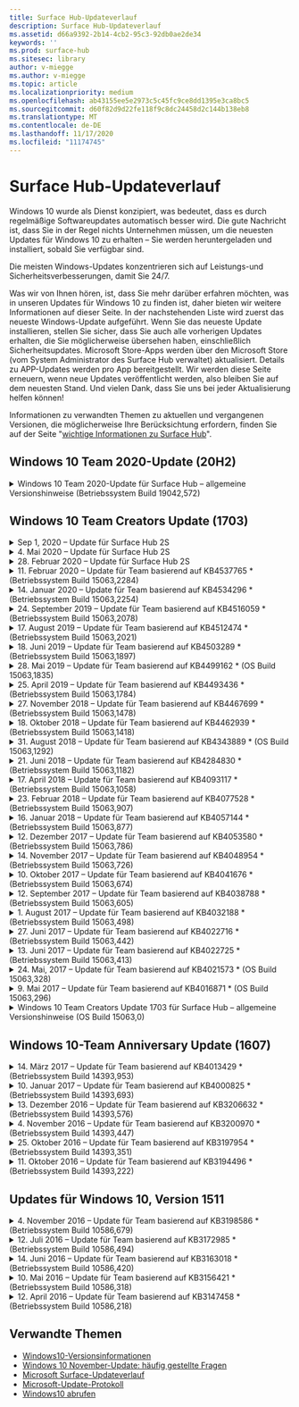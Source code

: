 ```yaml
---
title: Surface Hub-Updateverlauf
description: Surface Hub-Updateverlauf
ms.assetid: d66a9392-2b14-4cb2-95c3-92db0ae2de34
keywords: ''
ms.prod: surface-hub
ms.sitesec: library
author: v-miegge
ms.author: v-miegge
ms.topic: article
ms.localizationpriority: medium
ms.openlocfilehash: ab43155ee5e2973c5c45fc9ce8dd1395e3ca8bc5
ms.sourcegitcommit: d60f82d9d22fe118f9c8dc24458d2c144b138eb8
ms.translationtype: MT
ms.contentlocale: de-DE
ms.lasthandoff: 11/17/2020
ms.locfileid: "11174745"
---
```

# Surface Hub-Updateverlauf

Windows 10 wurde als Dienst konzipiert, was bedeutet, dass es durch regelmäßige Softwareupdates automatisch besser wird. Die gute Nachricht ist, dass Sie in der Regel nichts Unternehmen müssen, um die neuesten Updates für Windows 10 zu erhalten – Sie werden heruntergeladen und installiert, sobald Sie verfügbar sind.

Die meisten Windows-Updates konzentrieren sich auf Leistungs-und Sicherheitsverbesserungen, damit Sie 24/7.

Was wir von Ihnen hören, ist, dass Sie mehr darüber erfahren möchten, was in unseren Updates für Windows 10 zu finden ist, daher bieten wir weitere Informationen auf dieser Seite. In der nachstehenden Liste wird zuerst das neueste Windows-Update aufgeführt. Wenn Sie das neueste Update installieren, stellen Sie sicher, dass Sie auch alle vorherigen Updates erhalten, die Sie möglicherweise übersehen haben, einschließlich Sicherheitsupdates. Microsoft Store-Apps werden über den Microsoft Store (vom System Administrator des Surface Hub verwaltet) aktualisiert. Details zu APP-Updates werden pro App bereitgestellt.
Wir werden diese Seite erneuern, wenn neue Updates veröffentlicht werden, also bleiben Sie auf dem neuesten Stand. Und vielen Dank, dass Sie uns bei jeder Aktualisierung helfen können!

Informationen zu verwandten Themen zu aktuellen und vergangenen Versionen, die möglicherweise Ihre Berücksichtung erfordern, finden Sie auf der Seite "[wichtige Informationen zu Surface Hub](https://support.microsoft.com/products/surface-devices/surface-hub)".

## Windows 10 Team 2020-Update (20H2)

<details>
<summary>Windows 10 Team 2020-Update für Surface Hub – allgemeine Versionshinweise (Betriebssystem Build 19042,572)</summary>

Dieses Update für den Surface Hub umfasst Qualitätsverbesserungen und Sicherheitsfixes. Wichtige Updates für Surface Hub, die nicht bereits im [Windows 10-Updateverlauf](https://support.microsoft.com/help/4581839/windows-10-update-history)beschrieben sind, werden auf der Seite "[Neuerungen in Windows 10 Team 2020-Update](https://docs.microsoft.com/surface-hub/surface-hub-2020-update-whats-new)" aufgeführt.

Weitere Informationen zur Verfügbarkeit von Updates nach Region, Verteilungsmethode und Gerätetyp finden Sie auf der Seite "[Windows 10 Team 2020-Update installieren](https://docs.microsoft.com/surface-hub/surface-hub-2020-update)".
</details>

## Windows 10 Team Creators Update (1703)

<details>
<summary>Sep 1, 2020 – Update für Surface Hub 2S</summary>

Dieses Update ist spezifisch für den Surface Hub 2S und bietet die folgenden Treiber-und Firmware-Updates:

* Surface SMC-Firmware-Update – 1.177.139.0
  * Verbessert Szenarien für die Feld Reparatur.
* Surface SSD-Firmware-Update – 5.14.139.0
  * Verbessert die Systemstabilität.
* Surface Serial Hub Driver-9.40.139.0
  * Verbessert die Systemstabilität.
</details>

<details>
<summary>4. Mai 2020 – Update für Surface Hub 2S</summary>

Dieses Update ist spezifisch für den Surface Hub 2S und bietet die folgenden Treiber-und Firmware-Updates:

* Surface USB Audio Driver-15.3.6.0
  * Verbessert die Richtungs-Audioleistung.
* Intel (R) Display-Audiotreiber – 10.27.0.5
  * Verbessert die Bildschirmfreigabe Szenarien.
* Intel (R)-Grafiktreiber – 26.20.100.7263
  * Verbessert die Systemstabilität.
* Surface System Driver-1.7.139.0
  * Verbessert die Systemstabilität.
* Surface SMC-Firmware-Update – 1.176.139.0
  * Verbessert die Systemstabilität.
</details>

<details>
<summary>28. Februar 2020 – Update für Surface Hub 2S</summary>

Dieses Update ist spezifisch für den Surface Hub 2S und bietet die folgenden Treiber-und Firmware-Updates:

* Surface Integration Driver-13.46.139.0 
  * Verbessert Szenarien für die Anzeigehelligkeit.
* Intel (R) Management Engine-Schnittstellentreiber – 1914.12.0.1256
  * Verbessert die Systemstabilität.
* Surface SMC-Firmware-Update – 1.161.139.0
  * Verbessert die Leistung der Stift Batterie.
* DGM-UEFI-Update – 694.2938.768.0
  * Verbessert die Systemstabilität.
</details>

<details>
<summary>11. Februar 2020 – Update für Team basierend auf KB4537765 * (Betriebssystem Build 15063,2284)</summary>

Dieses Update für den Surface Hub umfasst Qualitätsverbesserungen und Sicherheitsfixes. Zu den wichtigsten Updates für Surface Hub, die noch nicht im [Windows 10-Update Verlauf](https://support.microsoft.com/help/4018124/windows-10-update-history)beschrieben sind, gehören:

* Behebt ein Problem, bei dem das Hub 2S von anderen Teilnehmern während Skype for Business-anrufen nicht gut zu hören ist.
* Verbessert die Zuverlässigkeit für einige arabische, hebräische und andere RTL-sprach Nutzungsszenarien auf Surface Hub.

Weitere Informationen finden Sie im [Surface Hub-Administratorhandbuch](https://docs.microsoft.com/surface-hub/) zum Aktivieren/Deaktivieren von Gerätefeatures und-Diensten.
*[KB4537765](https://support.microsoft.com/help/4537765)
</details>

<details>
<summary>14. Januar 2020 – Update für Team basierend auf KB4534296 * (Betriebssystem Build 15063,2254)</summary>

Dieses Update für den Surface Hub umfasst Qualitätsverbesserungen und Sicherheitsfixes. Zu den wichtigsten Updates für Surface Hub, die noch nicht im [Windows 10-Update Verlauf](https://support.microsoft.com/help/4018124/windows-10-update-history)beschrieben sind, gehören:

* Behebt ein Problem mit der Protokollsammlung für Microsoft Surface Hub 2S.

Weitere Informationen finden Sie im [Surface Hub-Administratorhandbuch](https://docs.microsoft.com/surface-hub/) zum Aktivieren/Deaktivieren von Gerätefeatures und-Diensten.
*[KB4534296](https://support.microsoft.com/help/4534296)
</details>

<details>
<summary>24. September 2019 – Update für Team basierend auf KB4516059 * (Betriebssystem Build 15063,2078)</summary>

Dieses Update für den Surface Hub umfasst Qualitätsverbesserungen und Sicherheitsfixes. Zu den wichtigsten Updates für Surface Hub, die noch nicht im [Windows 10-Update Verlauf](https://support.microsoft.com/help/4018124/windows-10-update-history)beschrieben sind, gehören:

 * Auf Surface Hub 2S-Wiederherstellungseinstellungen aktualisieren, um die Wiederherstellungsoptionen exakt wiederzugeben.
 * Aktualisieren Sie den Surface Hub 2S-Begrüßungsbildschirm, um die Erkennung des Geräts zu verbessern.
 * Ein Problem wurde behoben, bei dem der Hintergrund der Windows-Team-Shell falsch angezeigt wurde.
 * Es wurde ein Problem mit der Layout-Persistenz des Start Menüs behoben, wenn es mithilfe der MDM-Richtlinie konfiguriert wurde.
 * Ein Problem in Microsoft Edge, das beim Durchsuchen einiger interner Websites auftritt, wurde behoben.
 * Es wurde ein Problem in Skype for Business behoben, das bei der Präsentation im Vollbildmodus auftritt.

Weitere Informationen finden Sie im [Surface Hub-Administratorhandbuch](https://docs.microsoft.com/surface-hub/) zum Aktivieren/Deaktivieren von Gerätefeatures und-Diensten.
*[KB4503289](https://support.microsoft.com/help/4503289)
</details>

<details>
<summary>17. August 2019 – Update für Team basierend auf KB4512474 * (Betriebssystem Build 15063,2021)</summary>

Dieses Update für den Surface Hub umfasst Qualitätsverbesserungen und Sicherheitsfixes. Zu den wichtigsten Updates für Surface Hub, die noch nicht im [Windows 10-Update Verlauf](https://support.microsoft.com/help/4018124/windows-10-update-history)beschrieben sind, gehören:

 * Stellt sicher, dass die Video Übertragung auf dem Hub 2S standardmäßig den Modus "Duplizieren" verwendet.
 * Verbessert die Zuverlässigkeit einiger Szenarien für die arabische Sprach Nutzung auf Surface Hub.

Weitere Informationen finden Sie im [Surface Hub-Administratorhandbuch](https://docs.microsoft.com/surface-hub/) zum Aktivieren/Deaktivieren von Gerätefeatures und-Diensten.
*[KB4503289](https://support.microsoft.com/help/4503289)
 </details>

<details>
<summary>18. Juni 2019 – Update für Team basierend auf KB4503289 * (Betriebssystem Build 15063,1897)</summary>

Dieses Update für den Surface Hub umfasst Qualitätsverbesserungen und Sicherheitsfixes. Zu den wichtigsten Updates für Surface Hub, die noch nicht im [Windows 10-Update Verlauf](https://support.microsoft.com/help/4018124/windows-10-update-history)beschrieben sind, gehören:

* Behebt ein Problem, das verhindert, dass sich ein Benutzer bei einem Microsoft Surface Hub-Gerät mit einem Azure Active Directory-Konto anmeldet. Dieses Problem tritt auf, weil eine vorherige Sitzung nicht erfolgreich beendet wurde.
* Fügt Unterstützung für TLS 1,2-Verbindungen zu Identitätsanbietern und Exchange in Setupszenarien für Geräte Konten hinzu.
* Korrekturen zur Verbesserung der Zuverlässigkeit der Hardware Diagnose-App auf Hub 2S. 
* Fix zur Verbesserung der Konsistenz der ersten Ausführung von Setup auf Hub 2S. 

Weitere Informationen finden Sie im [Surface Hub-Administratorhandbuch](https://docs.microsoft.com/surface-hub/) zum Aktivieren/Deaktivieren von Gerätefeatures und-Diensten.
*[KB4503289](https://support.microsoft.com/help/4503289)
</details>

<details>
<summary>28. Mai 2019 – Update für Team basierend auf KB4499162 * (OS Build 15063,1835)</summary>

Dieses Update für den Surface Hub umfasst Qualitätsverbesserungen und Sicherheitsfixes. Zu den wichtigsten Updates für Surface Hub, die noch nicht im [Windows 10-Update Verlauf](https://support.microsoft.com/help/4018124/windows-10-update-history)beschrieben sind, gehören:

* Stellt sicher, dass Benutzer von Surface Hub nach der Aktivierung der Funktion "Geräte Konto-Anmeldeinformationen verwenden" nicht aufgefordert werden, Proxyanmeldeinformationen einzugeben.
* Behebt ein Problem, bei dem Skype-Verbindungen in regelmäßigen Abständen fehlschlagen, weil Audio/Video nicht den richtigen Proxy verwendet.
* Fügt Unterstützung für TLS 1,2 in Skype for Business hinzu.
* Behebt einen SIP-Verbindungsfehler im Skype-Client, wenn der Skype-Server TLS 1,0 oder TLS 1,1 deaktiviert hat.

Weitere Informationen finden Sie im [Surface Hub-Administratorhandbuch](https://docs.microsoft.com/surface-hub/) zum Aktivieren/Deaktivieren von Gerätefeatures und-Diensten.
*[KB4499162](https://support.microsoft.com/help/4499162)
</details>

<details>
<summary>25. April 2019 – Update für Team basierend auf KB4493436 * (Betriebssystem Build 15063,1784)</summary>

Dieses Update für den Surface Hub umfasst Qualitätsverbesserungen und Sicherheitsfixes. Zu den wichtigsten Updates für Surface Hub, die noch nicht im [Windows 10-Update Verlauf](https://support.microsoft.com/help/4018124/windows-10-update-history)beschrieben sind, gehören:

* Behebt Video-und audiosynchronisierungs Probleme mit einigen USB-Geräten, die mit dem Surface Hub verbunden sind.

Weitere Informationen finden Sie im [Surface Hub-Administratorhandbuch](https://docs.microsoft.com/surface-hub/) zum Aktivieren/Deaktivieren von Gerätefeatures und-Diensten.
*[KB4493436](https://support.microsoft.com/help/4493436)
</details>

<details>
<summary>27. November 2018 – Update für Team basierend auf KB4467699 * (Betriebssystem Build 15063,1478)</summary>

Dieses Update für den Surface Hub umfasst Qualitätsverbesserungen und Sicherheitsfixes. Zu den wichtigsten Updates für Surface Hub, die noch nicht im [Windows 10-Update Verlauf](https://support.microsoft.com/help/4018124/windows-10-update-history)beschrieben sind, gehören:

* Behebt ein Problem, das verhindert, dass einige Benutzer in "meine Besprechungen und Dateien" Signing-In.

Weitere Informationen finden Sie im [Surface Hub-Administratorhandbuch](https://docs.microsoft.com/surface-hub/) zum Aktivieren/Deaktivieren von Gerätefeatures und-Diensten.
*[KBKB4467699](https://support.microsoft.com/help/KB4467699)
</details>

<details>
<summary>18. Oktober 2018 – Update für Team basierend auf KB4462939 * (Betriebssystem Build 15063,1418)</summary>

Dieses Update für den Surface Hub umfasst Qualitätsverbesserungen und Sicherheitsfixes. Zu den wichtigsten Updates für Surface Hub, die noch nicht im [Windows 10-Update Verlauf](https://support.microsoft.com/help/4018124/windows-10-update-history)beschrieben sind, gehören:

* Updates für Skype for Business: 
  * Behebt das Problem der Skype for Business-Verbindung bei der Wiederaufnahme aus dem Ruhezustand
  * Behebt das Problem der Skype for Business-Netzwerkverbindung, wenn das Gerät mit dem Internet verbunden ist.
  * Behebt den Absturz von Skype for Business bei der Suche nach Benutzern aus dem Verzeichnis
* Behebt das Problem, dass der Hub in Enterprise-Proxy Umgebungen fälschlicherweise "keine Internet Verbindung" meldet.
* Implementierung einer Funktion, die es Kunden ermöglicht, eine neue Whiteboard-Umgebung zu verwenden.

Weitere Informationen finden Sie im [Surface Hub-Administratorhandbuch](https://docs.microsoft.com/surface-hub/) zum Aktivieren/Deaktivieren von Gerätefeatures und-Diensten.
*[KB4462939](https://support.microsoft.com/help/4462939)
</details>

<details>
<summary>31. August 2018 – Update für Team basierend auf KB4343889 * (OS Build 15063,1292)</summary>

Dieses Update für den Surface Hub umfasst Qualitätsverbesserungen und Sicherheitsfixes. Zu den wichtigsten Updates für Surface Hub, die noch nicht im [Windows 10-Update Verlauf](https://support.microsoft.com/help/4018124/windows-10-update-history)beschrieben sind, gehören:

* Unterstützung für Microsoft Teams hinzugefügt
* Behebt das Problem der Aufgabenverwaltung bei der InTune-Registrierung
* Ermöglicht Administratoren das Deaktivieren von Instant Messaging-und e-Mail-Diensten für den Hub
* Zusätzliche Fehlerbehebungen und Verbesserungen bei der Zuverlässigkeit der Surface Hub-Skype for Business-App

Weitere Informationen finden Sie im [Surface Hub-Administratorhandbuch](https://docs.microsoft.com/surface-hub/) zum Aktivieren/Deaktivieren von Gerätefeatures und-Diensten.
*[KB4343889](https://support.microsoft.com/help/4343889)
</details>

<details>
<summary>21. Juni 2018 – Update für Team basierend auf KB4284830 * (Betriebssystem Build 15063,1182)</summary>

Dieses Update für den Surface Hub umfasst Qualitätsverbesserungen und Sicherheitsfixes. Zu den wichtigsten Updates für Surface Hub, die noch nicht im [Windows 10-Update Verlauf](https://support.microsoft.com/help/4018124/windows-10-update-history)beschrieben sind, gehören:

* Änderung der Telemetrie zur Unterstützung der dsgvo-Anforderungen in EMEA

Weitere Informationen finden Sie im [Surface Hub-Administratorhandbuch](https://docs.microsoft.com/surface-hub/) zum Aktivieren/Deaktivieren von Gerätefeatures und-Diensten.
*[KB4284830](https://support.microsoft.com/help/KB4284830)
</details>

<details>
<summary>17. April 2018 – Update für Team basierend auf KB4093117 * (Betriebssystem Build 15063,1058)</summary>

Dieses Update für den Surface Hub umfasst Qualitätsverbesserungen und Sicherheitsfixes. Zu den wichtigsten Updates für Surface Hub, die noch nicht im [Windows 10-Update Verlauf](https://support.microsoft.com/help/4018124/windows-10-update-history)beschrieben sind, gehören:

* Behebt ein Problem mit kabelgebundenen Projektionen
* Ermöglicht Massenupdates für bestimmte MDM-Richtlinien (Mobile Device Management)
* Behebt ein Problem mit der Telefon Wählfunktion bei Auslandsgesprächen
* Behebt das Problem bei der Bildauflösung, wenn zwei Surface Hubs an derselben Besprechung teilnehmen
* Behebt den Fehler "OMS-Zertifikat Behandlung" (Operations Management Suite)
* Behebt ein Sicherheitsproblem beim Bereinigen am Ende einer Sitzung
* Behebt Miracast Problem, wenn Surface Hub für Kanäle 149 bis 165 angegeben wird
  * Die Kanäle 149 bis 165 sind aufgrund regionaler behördlicher Vorschriften weiterhin unbrauchbar in Europa, Japan oder Israel.

Weitere Informationen finden Sie im [Surface Hub-Administratorhandbuch](https://docs.microsoft.com/surface-hub/) zum Aktivieren/Deaktivieren von Gerätefeatures und-Diensten.
*[KB4093117](https://support.microsoft.com/help/4093117)
</details>

<details>
<summary>23. Februar 2018 – Update für Team basierend auf KB4077528 * (Betriebssystem Build 15063,907)</summary>

Dieses Update für den Surface Hub umfasst Qualitätsverbesserungen und Sicherheitsfixes. Zu den wichtigsten Updates für Surface Hub, die noch nicht im [Windows 10-Update Verlauf](https://support.microsoft.com/help/4018124/windows-10-update-history)beschrieben sind, gehören:

* Ein Problem wurde behoben, bei dem die MDM-Einstellungen nicht ordnungsgemäß angewendet wurden.
* Verbesserter Bereinigungsprozess

Weitere Informationen finden Sie im [Surface Hub-Administratorhandbuch](https://docs.microsoft.com/surface-hub/) zum Aktivieren/Deaktivieren von Gerätefeatures und-Diensten.
*[KB4077528](https://support.microsoft.com/help/4077528)
</details>

<details>
<summary>16. Januar 2018 – Update für Team basierend auf KB4057144 * (Betriebssystem Build 15063,877)</summary>

Dieses Update für den Surface Hub umfasst Qualitätsverbesserungen und Sicherheitsfixes. Zu den wichtigsten Updates für Surface Hub, die noch nicht im [Windows 10-Update Verlauf](https://support.microsoft.com/help/4018124/windows-10-update-history)beschrieben sind, gehören:

* Fügt die Möglichkeit zum Verwalten des Kachel Layouts für das Startmenü über MDM hinzu
* MDM-Fehlerkorrektur bei der Kenn Wort Rotations Konfiguration

Weitere Informationen finden Sie im [Surface Hub-Administratorhandbuch](https://docs.microsoft.com/surface-hub/) zum Aktivieren/Deaktivieren von Gerätefeatures und-Diensten.
*[KB4057144](https://support.microsoft.com/help/4057144)
</details>

<details>
<summary>12. Dezember 2017 – Update für Team basierend auf KB4053580 * (Betriebssystem Build 15063,786)</summary>

Dieses Update für den Surface Hub umfasst Qualitätsverbesserungen und Sicherheitsfixes. Zu den wichtigsten Updates für Surface Hub, die noch nicht im [Windows 10-Update Verlauf](https://support.microsoft.com/help/4018124/windows-10-update-history)beschrieben sind, gehören:

* Behebt Kamera-Video Blitze (reißen oder Flicker) während Skype for Business-anrufen
* Behebt das Problem mit der SSD-ID des Notification Centers

Weitere Informationen finden Sie im [Surface Hub-Administratorhandbuch](https://docs.microsoft.com/surface-hub/) zum Aktivieren/Deaktivieren von Gerätefeatures und-Diensten.
*[KB4053580](https://support.microsoft.com/help/4053580)
</details>

<details>
<summary>14. November 2017 – Update für Team basierend auf KB4048954 * (Betriebssystem Build 15063,726)</summary>

Dieses Update für den Surface Hub umfasst Qualitätsverbesserungen und Sicherheitsfixes. Zu den wichtigsten Updates für Surface Hub, die noch nicht im [Windows 10-Update Verlauf](https://support.microsoft.com/help/4018124/windows-10-update-history)beschrieben sind, gehören:

* Funktions Aktualisierung, mit der Kunden die 802.1 x-Netzwerkauthentifizierung mithilfe der MDM-Richtlinie aktivieren können.
* Ein Funktions Update, mit dem Benutzer beim Öffnen einer Datei eine Anwendung Ihrer Wahl dynamisch auswählen können.
* Fix, der sicherstellt, dass durch Beenden der Sitzungs Bereinigung alle Verbindungen zwischen dem Konto des Benutzers und dem Gerät vollständig entfernt werden.
* Leistungskorrektur, mit der die Bereinigungszeit sowie die Miracast-Verbindungszeit verbessert werden.
* Führt eine einfache Authentifizierungs Nutzung während der AD-Hock-Besprechungen ein.
* Fix, der sicherstellt, dass Dienstkomponenten denselben Proxy verwenden, der auf dem Gerät konfiguriert ist.
* Verringert und gründlicher sichert die vom Gerät übermittelte Telemetrie, wodurch die Bandbreitennutzung verringert wird.
* Aktiviert eine Funktion, die es Benutzern ermöglicht, Microsoft nach Abschluss einer Besprechung Feedback zu senden.

Weitere Informationen finden Sie im [Surface Hub-Administratorhandbuch](https://docs.microsoft.com/surface-hub/) zum Aktivieren/Deaktivieren von Gerätefeatures und-Diensten.
*[KB4048954](https://support.microsoft.com/help/4048954)
</details>

<details>
<summary>10. Oktober 2017 – Update für Team basierend auf KB4041676 * (Betriebssystem Build 15063,674)</summary>

Dieses Update für den Surface Hub umfasst Qualitätsverbesserungen und Sicherheitsfixes. Zu den wichtigsten Updates für Surface Hub, die noch nicht im [Windows 10-Update Verlauf](https://support.microsoft.com/help/4018124/windows-10-update-history)beschrieben sind, gehören:

* Skype for Business
  * Behebt das Problem, bei dem beim Fortsetzen des Ruhezustands ein Geräteneustart erforderlich ist.
  * Behebt ein Problem, bei dem externe Kontakte nicht über das Skype Online-Hub-Konto aufgelöst wurden.
* PowerPoint
  * Behebt ein Problem, bei dem einige PowerPoint-Präsentationen nicht auf Hub projiziert werden.
* Allgemein
  * Beheben Sie dieses Problem, indem Sie den USB-Anschluss nicht vom System Administrator deaktivieren.

*[KB4041676](https://support.microsoft.com/help/4041676)
</details>

<details>
<summary>12. September 2017 – Update für Team basierend auf KB4038788 * (Betriebssystem Build 15063,605) </summary>

Dieses Update für den Surface Hub umfasst Qualitätsverbesserungen und Sicherheitsfixes. Zu den wichtigsten Updates für Surface Hub, die noch nicht im [Windows 10-Update Verlauf](https://support.microsoft.com/help/4018124/windows-10-update-history)beschrieben sind, gehören:

* Sicherheit
  * Behebt das Problem mit BitLocker, wenn das Gerät aus dem Ruhezustand wieder aktiviert wird.
* Allgemein
  * Verringert die Häufigkeit/Menge der Telemetrie des Gerätezustands und verbessert die Systemleistung.
  * Behebt ein Problem, das verhindert, dass Device Systemprotokolle sammelt.

*[KB4038788](https://support.microsoft.com/help/4038788)
</details>

<details>
<summary>1. August 2017 – Update für Team basierend auf KB4032188 * (Betriebssystem Build 15063,498)</summary>

* Skype for Business 
  * Behebt das Problem von Skype for Business Sign-In, bei dem eine Wiederholung oder ein Neustart des Systems erforderlich ist.
  * Behebt die fehlerhafte Anzeige von Skype for Business-Besprechungszeiten.
  * Korrekturen zur Verbesserung der Zuverlässigkeit des Surface Hub von Skype für Unternehmen.

*[KB4032188](https://support.microsoft.com/help/4032188)
</details>

<details>
<summary>27. Juni 2017 – Update für Team basierend auf KB4022716 * (Betriebssystem Build 15063,442)</summary>

Dieses Update für den Surface Hub umfasst Qualitätsverbesserungen und Sicherheitsfixes. Zu den wichtigsten Updates für Surface Hub, die noch nicht im [Windows 10-Update Verlauf](https://support.microsoft.com/help/4018124/windows-10-update-history)beschrieben sind, gehören:

* Adressieren Sie die NVIDIA-Treiberabstürzen, die möglicherweise einen schlafenden 84 "Surface Hub zum Herunterfahren erforderlich machen, was einen manuellen Neustart erforderlich macht.
* Ein Problem wurde behoben, bei dem einige apps nicht auf einem 84-Surface-Hub gestartet werden konnten.

*[KB4022716](https://support.microsoft.com/help/4022716)
</details>

<details>
<summary>13. Juni 2017 – Update für Team basierend auf KB4022725 * (Betriebssystem Build 15063,413)</summary>

Dieses Update für den Surface Hub umfasst Qualitätsverbesserungen und Sicherheitsfixes. Zu den wichtigsten Updates für Surface Hub, die noch nicht im [Windows 10-Update Verlauf](https://support.microsoft.com/help/4018124/windows-10-update-history)beschrieben sind, gehören:

* Allgemein
  * Behobene Probleme mit Stift Freihand beim Löschen von Stiften
  * Problem mit erweiterter Zeit zum Bereinigen von Besprechungen behoben

*[KB4022725](https://support.microsoft.com/help/4022725)
</details>

<details>
<summary>24. Mai, 2017 – Update für Team basierend auf KB4021573 * (OS Build 15063,328)</summary>

Dieses Update für den Surface Hub umfasst Qualitätsverbesserungen und Sicherheitsfixes. Zu den wichtigsten Updates für Surface Hub, die noch nicht im [Windows 10-Update Verlauf](https://support.microsoft.com/help/4018124/windows-10-update-history)beschrieben sind, gehören:

* Allgemein
  * Problem mit Proxy Einstellungs Beibehaltung während des Update Problems behoben

*[KB4021573](https://support.microsoft.com/help/4021573)
</details>

<details>
<summary>9. Mai 2017 – Update für Team basierend auf KB4016871 * (OS Build 15063,296)</summary>

Dieses Update für den Surface Hub umfasst Qualitätsverbesserungen und Sicherheitsfixes. Zu den wichtigsten Updates für Surface Hub, die noch nicht im [Windows 10-Update Verlauf](https://support.microsoft.com/help/4018124/windows-10-update-history)beschrieben sind, gehören:

* Allgemein
  * Problem mit aktiviertem Ruhezustand/Aktivierungs Zyklus
  * Mehrere Probleme beim Zurücksetzen und Wiederherstellen behoben
  * Problem mit der Registerkarte "behobene Update Verlauf"
  * Problem beim Starten des Miracast-Diensts behoben
* Apps
  * Fehler beim Aktualisieren des App-Pakets behoben

*[KB4016871](https://support.microsoft.com/help/4016871)
</details>

<details>
<summary>Windows 10 Team Creators Update 1703 für Surface Hub – allgemeine Versionshinweise (OS Build 15063,0)</summary>

Dieses Update für den Surface Hub umfasst Qualitätsverbesserungen und Sicherheitsfixes. Zu den wichtigsten Updates für Surface Hub, die noch nicht im [Windows 10-Update Verlauf](https://support.microsoft.com/help/4018124/windows-10-update-history)beschrieben sind, gehören:

* Weiterentwicklung der Großbildschirm Oberfläche 
  * Verbessertes Besprechungs Karussell in "Willkommen" und "Start"
  * Teilnehmen an Besprechungen und Beenden der Sitzung direkt über das Startmenü
  * Apps können während einer Sitzung mehr auf dem Bildschirm verwenden
  * Vereinfachte Skype-Steuerungen
  * Verbesserte Mechanismen zum Bereitstellen von Feedback
* Zugriff auf meine persönlichen Inhalte *
  * Persönliches einmaliges Anmelden von "Willkommen" oder "Start"
  * Teilnehmen an Besprechungen und Beenden der Sitzung direkt über das Startmenü
  * Zugriff auf persönliche Dateien über OneDrive for Business direkt von Anfang an
  * Anmeldung für Teilnehmer im vorausgefüllt
  * Optimierte Authentifizierungs Abläufe mit der "Authentifikator"-App * *
* Bereitstellung & Verwaltbarkeit 
  * Vereinfachte OOBE-Nutzung durch Massenbereitstellung
  * Cloud-basierter Geräte Wiederherstellungs Dienst
  * Unterstützung für Enterprise-Clientzertifikate
  * Verbesserte Unterstützung für Proxy-Anmeldeinformationen
  * Hinzugefügte und/Improved Skype Quality of Service (QoS)-Konfigurationsunterstützung
  * Möglichkeit zum Festlegen der standardmäßigen Gerätelautstärke in den Einstellungen hinzugefügt
  * Verbesserte MDM-Unterstützung für Surface Hub- [Einstellungen](https://docs.microsoft.com/surface-hub/remote-surface-hub-management)
* Verbesserte Sicherheit 
  * Die Möglichkeit, USB-Laufwerke nur auf BitLocker zu beschränken, wurde hinzugefügt
  * Möglichkeit zur Deaktivierung von USB-Ports über MDM hinzugefügt
  * Möglichkeit zum Deaktivieren der Funktion "Resume-Sitzung" beim Timeout hinzugefügt
  * Hinzufügen von Wired 802.1 x-Unterstützung
* Audio und Projektion
  * Verbesserungen des Dolby Audio "Human Speaker"
  * Reduzierte "Stift tippen"-Sounds bei Verwendung von Stift während Skype for Business-anrufen
  * Unterstützung für Miracast-Infrastrukturverbindungen hinzugefügt
* Zuverlässigkeits-und Leistungsverbesserungen
  * Mehrere Probleme beim Zurücksetzen und Wiederherstellen behoben
  * Problem bei der Authentifizierung von Surface Hub Exchange bei Verwendung von Clientzertifikaten behoben
  * Verbesserte Wi-Fi-Netzwerkverbindung und Stabilität der Anmeldeinformationen
  * Probleme mit der Miracast-Audioaufnahme und-Synchronisierung während der Videowiedergabe behoben
  * Enthaltene Einstellung zum Deaktivieren des automatischen Verbindungs Verhaltens

* Die einmalige Anmeldefunktion erfordert die Verwendung von Office365 und OneDrive for Business * * siehe Administratorhandbuch für Dienstanforderungen

</details>

## Windows 10-Team Anniversary Update (1607)

<details>
<summary>14. März 2017 – Update für Team basierend auf KB4013429 * (Betriebssystem Build 14393,953)</summary>

Dieses Update für den Surface Hub umfasst Qualitätsverbesserungen und Sicherheitsfixes. Zu den wichtigsten Updates für Surface Hub, die noch nicht im [Windows 10-Update Verlauf](https://support.microsoft.com/help/4018124/windows-10-update-history)beschrieben sind, gehören:

* Allgemein
  * Sicherheitsupdate für den Datei-Explorer, um die Navigation zu eingeschränkten Dateispeicherorten zu verhindern
* Skype for Business
  * Beheben von Latenzzeiten bei der Remote Desktop basierten Bildschirmfreigabe

*[KB4013429](https://support.microsoft.com/help/4013429)
</details>

<details>
<summary>10. Januar 2017 – Update für Team basierend auf KB4000825 * (Betriebssystem Build 14393,693)</summary>

Dieses Update für den Surface Hub umfasst Qualitätsverbesserungen und Sicherheitsfixes. Zu den wichtigsten Updates für Surface Hub, die noch nicht im [Windows 10-Update Verlauf](https://support.microsoft.com/help/4018124/windows-10-update-history)beschrieben sind, gehören:

* Aktivierte Auswahl von 106/109-Tastaturlayouts für die Verwendung mit physikalischen japanischen Tastaturen

*[KB4000825](https://support.microsoft.com/help/4000825)
</details>

<details>
<summary>13. Dezember 2016 – Update für Team basierend auf KB3206632 * (Betriebssystem Build 14393,576)</summary>

Dieses Update für den Surface Hub umfasst Qualitätsverbesserungen und Sicherheitsfixes. Zu den wichtigsten Updates für Surface Hub, die noch nicht im [Windows 10-Update Verlauf](https://support.microsoft.com/help/4018124/windows-10-update-history)beschrieben sind, gehören:

* Behebt audioverzerrungs Probleme bei Kabelverbindungen

*[KB3206632](https://support.microsoft.com/help/3206632)
</details>

<details>
<summary>4. November 2016 – Update für Team basierend auf KB3200970 * (Betriebssystem Build 14393,447)</summary>

Dieses Update für das Windows 10-Team Anniversary-Update (Version 1607) für Surface Hub umfasst Qualitätsverbesserungen und Sicherheitsfixes. Zu den wichtigsten Updates für Surface Hub, die noch nicht im [Windows 10-Update Verlauf](https://support.microsoft.com/help/4018124/windows-10-update-history)beschrieben sind, gehören:

* Skype for Business-Fehlerkorrekturen zur Verbesserung der Zuverlässigkeit

*[KB3200970](https://support.microsoft.com/help/3200970)
</details>

<details>
<summary>25. Oktober 2016 – Update für Team basierend auf KB3197954 * (Betriebssystem Build 14393,351)</summary>

Dieses Update für den Surface Hub umfasst Qualitätsverbesserungen und Sicherheitsfixes. Zu den wichtigsten Updates für Surface Hub, die noch nicht im [Windows 10-Update Verlauf](https://support.microsoft.com/help/4018124/windows-10-update-history)beschrieben sind, gehören:

* Aktivieren des neuen Sleep-Features in OS und BIOS, um den Energieverbrauch von Surface Hub zu verringern und die langfristige Zuverlässigkeit zu verbessern
* Allgemein
  * Behebt Szenarien, in denen die Bildschirmtastatur manchmal nicht angezeigt wird
  * Behebt die Schicht der Whiteboard-Anwendung, die gelegentlich beim Öffnen einer geplanten Besprechung auftritt
  * Behebt ein Problem, durch das Administratoren das Kennwort des lokalen Administrators nicht ändern konnten, nachdem das Gerät zurückgesetzt wurde.
  * Problem beim Beheben von BIOS-Änderungen bei der Statusleisten Verfolgung beim Zurücksetzen des Geräts
  * UEFI-Update zur Behebung von Problemen beim Herunterfahren

*[KB3197954](https://support.microsoft.com/help/3197954)
</details>

<details>
<summary>11. Oktober 2016 – Update für Team basierend auf KB3194496 * (Betriebssystem Build 14393,222)</summary>

Dieses Update bietet das Windows 10-Team Anniversary-Update für Surface Hub und umfasst Qualitätsverbesserungen und Sicherheitsfixes. (Auf Ihrem Gerät wird Windows 10, Version 1607, nach der Installation ausgeführt.) Zu den wichtigsten Updates für Surface Hub, die noch nicht im [Windows 10-Update Verlauf](https://support.microsoft.com/help/4018124/windows-10-update-history)beschrieben sind, gehören:

* Skype for Business
  * Leistungsverbesserungen beim teilnehmen an Besprechungen, einschließlich Problemen bei der Teilnahme an einer Besprechung mithilfe von Verbund Konten
  * Video basierte Bildschirmfreigabe (schlechte VBSS)-Unterstützung jetzt auch in Skype for Business für Surface Hub
  * Problem bei der Trennung nach 5 Minuten Leerlaufzeit behoben
  * Behoben: Fehler bei der Bildschirmfreigabe bei der Hub-zu-Hub-Lösung von Skype
  * Verbesserungen an Skype-Videos, einschließlich:
    * Verlust von Videos während einer Besprechung mit mehreren Video Referenten
    * Video Zuschneiden während eines Anrufs
    * Video für ausgehende Anrufe werden nicht für andere Teilnehmer angezeigt
  * Problem mit UPN-Anmeldefehler behoben
  * Problem mit Wähltastatur während der Verwendung von SIP-anrufen (Session Initiation Protocol) behoben
* Whiteboard
  * Benutzer können jetzt Whiteboard-Sitzungen mit dem OneDrive-Onlinedienst (über die Freigabe Funktionalität) speichern und zurückrufen.
  * Verbessertes starten von Whiteboard beim Entfernen von Stift aus dem Dock
* Apps
  * Vorinstallierte OneDrive-App für den Zugriff auf Ihre persönlichen und Arbeitsdateien
  * Vorinstallierte Fotos-App zum Anzeigen von Fotos und Videos
  * Vorinstallierte PowerBI-App zum Anzeigen von Dashboards
  * Die Office-Apps – Word, Excel und PowerPoint – sind alle Freihand-aktiviert.
  * Edge on Surface Hub unterstützt jetzt Flash-basierte Websites
* Allgemein
  * Aktivierte Audiogeräte-Auswahl (für Surface-Hubs, die mit externen Audiogeräten verbunden sind)
  * Unterstützung für HDCP auf DisplayPort-Ausgabeanschluss aktiviert
  * Änderungen der System-UI an Einstellungen für die Optimierung der Benutzerfreundlichkeit (Weitere Informationen finden Sie unter [Benutzer-und Administratorhandbücher](https://www.microsoft.com/surface/support/surface-hub) )
  * Fehlerbehebungen und Leistungsoptimierungen zur Beschleunigung des Azure Active Directory-Anmelde Flusses
  * Deutlich verbesserte Zeit zum Zurücksetzen und Wiederherstellen des Surface Hub
  * Windows Defender-Benutzeroberfläche wurde in "Einstellungen" hinzugefügt
  * Verbesserter UX-Touch für den Anfang
  * Aktivierte Unterstützung für mehr als 1080p drahtlose Projektion über Miracast auf unterstützten Geräten
  * Behoben: "Es gibt keine Internetverbindung" und "Termine sind möglicherweise veraltet" falsche Benachrichtigungsstatus vom Start
  * Verbesserte Zuverlässigkeit der Bildschirmtastatur
  * Zusätzliche Unterstützung für das Erstellen von Surface Hub-Bereitstellungspaketen mithilfe von Windows Imaging & Configuration Designer (ICD) und verbesserter Surface Hub-Überwachungslösung auf Operations Management Suite (OMS)

*[KB3194496](https://support.microsoft.com/help/3194496)
</details>

## Updates für Windows 10, Version 1511

<details>
<summary>4. November 2016 – Update für Team basierend auf KB3198586 * (Betriebssystem Build 10586,679)</summary>

Dieses Update für das Windows 10-Team (Version 1511) zu Surface Hub umfasst Qualitätsverbesserungen und Sicherheitsfixes, die im [Windows 10-Updateverlauf](https://support.microsoft.com/help/4018124/windows-10-update-history)beschrieben sind. In diesem Update sind keine spezifischen Elemente des Surface Hub vorhanden.

*[KB3198586](https://support.microsoft.com/help/3198586)
</details>

<details>
<summary>12. Juli 2016 – Update für Team basierend auf KB3172985 * (Betriebssystem Build 10586,494)</summary>

Dieses Update umfasst Qualitätsverbesserungen und Sicherheitsfixes. In diesem Update werden keine neuen Betriebssystemfeatures eingeführt. Zu den wichtigsten Änderungen des Surface Hub (die noch nicht im [Windows 10-Update Verlauf](https://support.microsoft.com/help/4018124/windows-10-update-history)enthalten sind) gehören:

* Ein Problem wurde behoben, das zu einem Absturz des Windows-Systems führte
* Ein Problem wurde behoben, das wiederholte Edge-Abstürze verursacht hat
* Ein Problem wurde behoben, das zum Absturz des Diensts vor dem Herunterfahren führt
* Ein Problem wurde behoben, bei dem einige APP-Daten nach einer Sitzung nicht ordnungsgemäß entfernt wurden.
* Broadcom NFC-Treiber aktualisiert, um die NFC-Leistung zu verbessern
* Marvell Wi-Fi Treiber aktualisiert, um die Miracast-Leistung zu verbessern
* NVIDIA-Treiber aktualisiert, um einen Anzeigefehler zu beheben, bei dem 84 "Surface-Hub-Geräte Dim-oder Fuzzy-Inhalt anzeigen
* Zahlreiche Probleme mit Skype for Business behoben, einschließlich: 
  * Problem, das dazu geführt hat, dass Skype for Business während Besprechungen getrennt wird
  * Problem, bei dem Benutzer nicht an Besprechungen teilnehmen konnten, wenn sich der Besprechungsorganisator in einer Verbund Konfiguration befand
  * Aktivieren der Skype for Business-Anwendungsfreigabe
  * Problem, durch das die Skype-Anwendung abstürzt
* Eine Aufforderung in "Einstellungen" wurde hinzugefügt, um Benutzer darüber zu informieren, dass das Betriebssystem beschädigt werden kann, wenn das Zurücksetzen des Geräts vor dem Abschluss unterbrochen wird

*[KB3172985](https://support.microsoft.com/help/3172985)
</details>

<details>
<summary>14. Juni 2016 – Update für Team basierend auf KB3163018 * (Betriebssystem Build 10586,420)</summary>

Dieses Update für den Surface Hub umfasst Qualitätsverbesserungen und Sicherheitsfixes. In diesem Update werden keine neuen Betriebssystemfeatures eingeführt. Zu den wichtigsten Updates für Surface Hub, die noch nicht im [Windows 10-Update Verlauf](https://support.microsoft.com/help/4018124/windows-10-update-history)beschrieben sind, gehören:

* Beschränkte Version. Beziehen Sie sich auf 2016 – [KB3172985](https://support.microsoft.com/en-us/help/3172985) (OS Build 10586,494) für Surface Hub-spezifische Paketdetails.

*[KB3163018](https://support.microsoft.com/help/3163018)
</details>

<details>
<summary>10. Mai 2016 – Update für Team basierend auf KB3156421 * (Betriebssystem Build 10586,318)</summary>

Dieses Update für den Surface Hub umfasst Qualitätsverbesserungen und Sicherheitsfixes. In diesem Update werden keine neuen Betriebssystemfeatures eingeführt. Zu den wichtigsten Updates für Surface Hub, die noch nicht im [Windows 10-Update Verlauf](https://support.microsoft.com/help/4018124/windows-10-update-history)beschrieben sind, gehören:

* Ein Problem wurde behoben, das verhindert, dass bestimmte Store-Apps (OneDrive) installiert werden.
* Ein Problem wurde behoben, das dazu führte, dass die Fingereingabe in Anwendungen nicht mehr reagierte

*[KB3156421](https://support.microsoft.com/help/3156421)
</details>

<details>
<summary>12. April 2016 – Update für Team basierend auf KB3147458 * (Betriebssystem Build 10586,218)</summary>

Dieses Update für den Surface Hub umfasst Qualitätsverbesserungen und Sicherheitsfixes. In diesem Update werden keine neuen Betriebssystemfeatures eingeführt. Zu den wichtigsten Updates für Surface Hub, die noch nicht im [Windows 10-Update Verlauf](https://support.microsoft.com/help/4018124/windows-10-update-history)beschrieben sind, gehören:

* Ein Problem wurde behoben, bei dem die Lautstärke zwischen den Sitzungen nicht richtig zurückgesetzt wurde

*[KB3147458](https://support.microsoft.com/help/3147458)
</details>

## Verwandte Themen

* [Windows10-Versionsinformationen](https://go.microsoft.com/fwlink/p/?LinkId=724328)
* [Windows 10 November-Update: häufig gestellte Fragen](https://windows.microsoft.com/windows-10/windows-update-faq)
* [Microsoft Surface-Updateverlauf](https://go.microsoft.com/fwlink/p/?LinkId=724327)
* [Microsoft-Update-Protokoll](https://go.microsoft.com/fwlink/p/?LinkId=785968)
* [Windows10 abrufen](https://go.microsoft.com/fwlink/p/?LinkId=616447)
